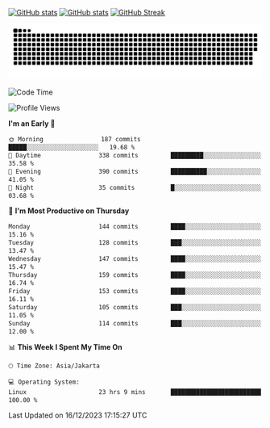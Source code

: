 [![GitHub stats](https://github-readme-stats.vercel.app/api?username=aurelioklv&card_width=500&show_icons=true&rank_icon=github&theme=solarized-dark#gh-dark-mode-only)](https://github.com/anuraghazra/github-readme-stats#gh-dark-mode-only)
[![GitHub stats](https://github-readme-stats.vercel.app/api?username=aurelioklv&card_width=500&show_icons=true&rank_icon=github&theme=buefy#gh-light-mode-only)](https://github.com/anuraghazra/github-readme-stats#gh-light-mode-only)
[![GitHub Streak](https://streak-stats.demolab.com/?user=aurelioklv&card_width=336&theme=solarized-dark)](https://git.io/streak-stats)

<picture>
  <source media="(prefers-color-scheme: dark)" srcset="https://raw.githubusercontent.com/aurelioklv/aurelioklv/snake-output/github-contribution-grid-snake-dark.svg">
  <source media="(prefers-color-scheme: light)" srcset="https://raw.githubusercontent.com/aurelioklv/aurelioklv/snake-output/github-contribution-grid-snake.svg">
  <img alt="github contribution grid snake animation" src="https://raw.githubusercontent.com/aurelioklv/aurelioklv/snake-output/github-contribution-grid-snake.svg">
</picture>

<!--START_SECTION:waka-->
![Code Time](http://img.shields.io/badge/Code%20Time-338%20hrs%2051%20mins-blue)

![Profile Views](http://img.shields.io/badge/Profile%20Views-1-blue)

**I'm an Early 🐤** 

```text
🌞 Morning                187 commits         █████░░░░░░░░░░░░░░░░░░░░   19.68 % 
🌆 Daytime                338 commits         █████████░░░░░░░░░░░░░░░░   35.58 % 
🌃 Evening                390 commits         ██████████░░░░░░░░░░░░░░░   41.05 % 
🌙 Night                  35 commits          █░░░░░░░░░░░░░░░░░░░░░░░░   03.68 % 
```
📅 **I'm Most Productive on Thursday** 

```text
Monday                   144 commits         ████░░░░░░░░░░░░░░░░░░░░░   15.16 % 
Tuesday                  128 commits         ███░░░░░░░░░░░░░░░░░░░░░░   13.47 % 
Wednesday                147 commits         ████░░░░░░░░░░░░░░░░░░░░░   15.47 % 
Thursday                 159 commits         ████░░░░░░░░░░░░░░░░░░░░░   16.74 % 
Friday                   153 commits         ████░░░░░░░░░░░░░░░░░░░░░   16.11 % 
Saturday                 105 commits         ███░░░░░░░░░░░░░░░░░░░░░░   11.05 % 
Sunday                   114 commits         ███░░░░░░░░░░░░░░░░░░░░░░   12.00 % 
```


📊 **This Week I Spent My Time On** 

```text
🕑︎ Time Zone: Asia/Jakarta

💻 Operating System: 
Linux                    23 hrs 9 mins       █████████████████████████   100.00 % 
```


 Last Updated on 16/12/2023 17:15:27 UTC
<!--END_SECTION:waka-->
